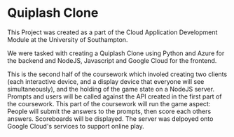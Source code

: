 # Quiplash Clone

This Project was created as a part of the Cloud Application Development Module at the University of Southampton.

We were tasked with creating a Quiplash Clone using Python and Azure for the backend and NodeJS, Javascript and Google Cloud for the frontend.

This is the second half of the coursework which involed creating two clients (each interactive device, and a display device that everyone will see simultaneously), 
and the holding of the game state on a NodeJS server. Prompts and users will be called against the API created in the first part of the coursework. 
This part of the coursework will run the game aspect: People will submit the answers to the prompts, then score each others answers. 
Scoreboards will be displayed. The server was delpoyed onto Google Cloud's services to support online play.
